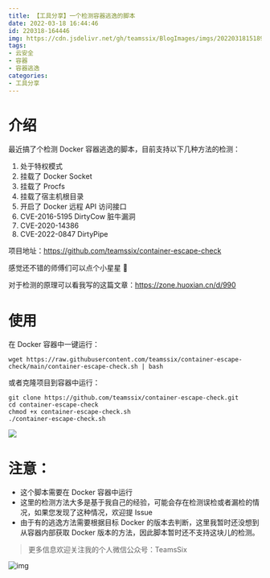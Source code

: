 ```yaml
---
title: 【工具分享】一个检测容器逃逸的脚本
date: 2022-03-18 16:44:46
id: 220318-164446
img: https://cdn.jsdelivr.net/gh/teamssix/BlogImages/imgs/202203181518954.png
tags:
- 云安全
- 容器
- 容器逃逸
categories:
- 工具分享
---
```


# 介绍

最近搞了个检测 Docker 容器逃逸的脚本，目前支持以下几种方法的检测：

1. 处于特权模式
2. 挂载了 Docker Socket
3. 挂载了 Procfs
4. 挂载了宿主机根目录
5. 开启了 Docker 远程 API 访问接口
6. CVE-2016-5195 DirtyCow 脏牛漏洞
7. CVE-2020-14386 
8. CVE-2022-0847 DirtyPipe

项目地址：https://github.com/teamssix/container-escape-check

感觉还不错的师傅们可以点个小星星 🌟

对于检测的原理可以看我写的这篇文章：https://zone.huoxian.cn/d/990

# 使用

在 Docker 容器中一键运行：

```
wget https://raw.githubusercontent.com/teamssix/container-escape-check/main/container-escape-check.sh | bash
```

或者克隆项目到容器中运行：

```
git clone https://github.com/teamssix/container-escape-check.git
cd container-escape-check
chmod +x container-escape-check.sh
./container-escape-check.sh
```

![](https://cdn.jsdelivr.net/gh/teamssix/BlogImages/imgs/202203181518954.png)

# 注意：

* 这个脚本需要在 Docker 容器中运行
* 这里的检测方法大多是基于我自己的经验，可能会存在检测误检或者漏检的情况，如果您发现了这种情况，欢迎提 Issue
* 由于有的逃逸方法需要根据目标 Docker 的版本去判断，这里我暂时还没想到从容器内部获取 Docker 版本的方法，因此脚本暂时还不支持这块儿的检测。

>  更多信息欢迎关注我的个人微信公众号：TeamsSix

![img](https://cdn.jsdelivr.net/gh/teamssix/BlogImages/imgs/TeamsSix_Subscription_Logo2.png)
